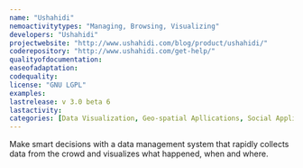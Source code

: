 ```yaml
---
name: "Ushahidi"
nemoactivitytypes: "Managing, Browsing, Visualizing"
developers: "Ushahidi"
projectwebsite: "http://www.ushahidi.com/blog/product/ushahidi/"
coderepository: "http://www.ushahidi.com/get-help/"
qualityofdocumentation: 
easeofadaptation: 
codequality: 
license: "GNU LGPL"
examples: 
lastrelease: v 3.0 beta 6
lastactivity: 
categories: [Data Visualization, Geo-spatial Apllications, Social Applications]
---
```

Make smart decisions with a data management system that rapidly collects
 data from the crowd and visualizes what happened, when and where.
